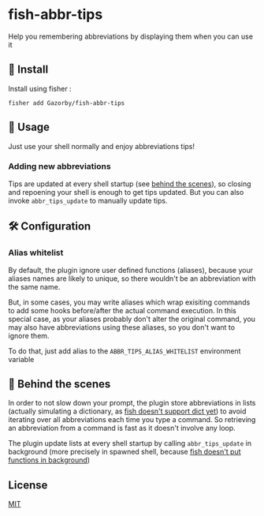 # fish-abbr-tips

Help you remembering abbreviations by displaying them when you can use it

## 🚀 Install

Install using fisher :

```console
fisher add Gazorby/fish-abbr-tips
```
## 🔧 Usage

Just use your shell normally and enjoy abbreviations tips!

### Adding new abbreviations
Tips are updated at every shell startup (see [behind the scenes](#-behind-the-scenes)), so closing and repoening your shell is enough to get tips updated. But you can also invoke `abbr_tips_update` to manually update tips.

## 🛠 Configuration

### Alias whitelist

By default, the plugin ignore user defined functions (aliases), because your aliases names are likely to unique, so there wouldn't be an abbreviation with the same name.

But, in some cases, you may write aliases which wrap exisiting commands to add some hooks before/after the actual command execution. In this special case, as your aliases probably don't alter the original command, you may also have abbreviations using these aliases, so you don't want to ignore them.

To do that, just add alias to the `ABBR_TIPS_ALIAS_WHITELIST` environment variable

## 🎥 Behind the scenes
In order to not slow down your prompt, the plugin store abbreviations in lists (actually simulating a dictionary, as [fish doesn't support dict yet](https://github.com/fish-shell/fish-shell/issues/390)) to avoid iterating over all abbreviations each time you type a command. So retrieving an abbreviation from a command is fast as it doesn't involve any loop.

The plugin update lists at every shell startup by calling `abbr_tips_update` in background (more precisely in spawned shell, because [fish doesn't put functions in background](https://github.com/fish-shell/fish-shell/issues/238))

## License
[MIT](https://github.com/Gazorby/fish-abbr-tips/blob/master/LICENSE)
